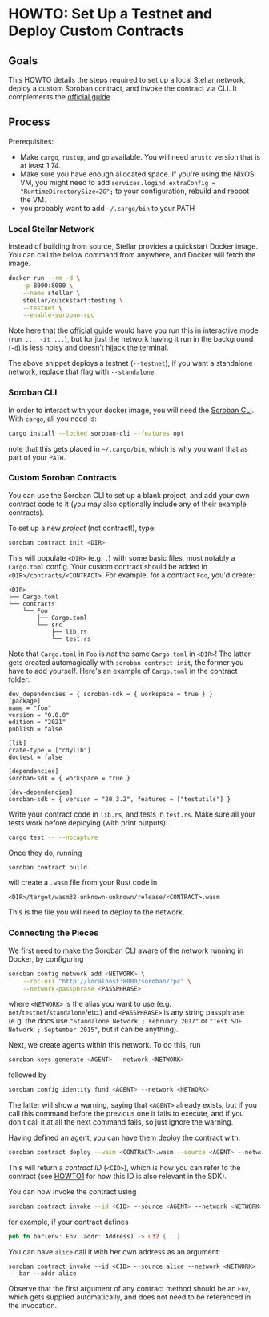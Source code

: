 # HOWTO: Set Up a Testnet and Deploy Custom Contracts

## Goals 
This HOWTO details the steps required to set up a local Stellar network, deploy a custom Soroban contract, and invoke the contract via CLI. It complements the [official guide][guide].

## Process

Prerequisites:
- Make `cargo`, `rustup`, and `go` available. You will need a`rustc` version that is at least 1.74.
- Make sure you have enough allocated space. If you're using the NixOS VM, you might need to add `services.logind.extraConfig = "RuntimeDirectorySize=2G";` to your configuration, rebuild and reboot the VM.
- you probably want to add `~/.cargo/bin` to your PATH

### Local Stellar Network
Instead of building from source, Stellar provides a quickstart Docker image. You can call the below command from anywhere, and Docker will fetch the image.
```sh
docker run --rm -d \
    -p 8000:8000 \
    --name stellar \
    stellar/quickstart:testing \
    --testnet \
    --enable-soroban-rpc
```
Note here that the [official guide][guide] would have you run this in interactive mode (`run ... -it ...`), but for just the network having it run in the background (`-d`) is less noisy and doesn't hijack the terminal.

The above snippet deploys a testnet (`--testnet`), if you want a standalone network, replace that flag with `--standalone`.

### Soroban CLI
In order to interact with your docker image, you will need the [Soroban CLI][cli]. With `cargo`, all you need is:
```sh
cargo install --locked soroban-cli --features opt
```

note that this gets placed in `~/.cargo/bin`, which is why you want that as part of your `PATH`.

### Custom Soroban Contracts

<!--- TODO: Make a megacontract and link it here-->

You can use the Soroban CLI to set up a blank project, and add your own contract code to it (you may also optionally include any of their example contracts).

To set up a new _project_ (not contract!), type:
```sh
soroban contract init <DIR>
```
This will populate `<DIR>` (e.g. `.`) with some basic files, most notably a `Cargo.toml` config. Your custom contract should be added in `<DIR>/contracts/<CONTRACT>`.
For example, for a contract `Foo`, you'd create:
```
<DIR>
├── Cargo.toml
└── contracts
    └── Foo
        ├── Cargo.toml
        └── src
            ├── lib.rs
            └── test.rs
```

Note that `Cargo.toml` in `Foo` is _not_ the same `Cargo.toml` in `<DIR>`! The latter gets created automagically with `soroban contract init`, the former you have to add yourself. Here's an example of `Cargo.toml` in the contract folder:
```
dev_dependencies = { soroban-sdk = { workspace = true } }
[package]
name = "foo"
version = "0.0.0"
edition = "2021"
publish = false

[lib]
crate-type = ["cdylib"]
doctest = false

[dependencies]
soroban-sdk = { workspace = true }

[dev-dependencies]
soroban-sdk = { version = "20.3.2", features = ["testutils"] }
```

Write your contract code in `lib.rs`, and tests in `test.rs`.
Make sure all your tests work before deploying (with print outputs):
```sh
cargo test -- --nocapture
```
Once they do, running
```sh
soroban contract build
```
will create a `.wasm` file from your Rust code in 
```
<DIR>/target/wasm32-unknown-unknown/release/<CONTRACT>.wasm
```
This is the file you will need to deploy to the network.

### Connecting the Pieces
We first need to make the Soroban CLI aware of the network running in Docker, by configuring
```sh
soroban config network add <NETWORK> \
    --rpc-url "http://localhost:8000/soroban/rpc" \
    --network-passphrase <PASSPHRASE>
```
where `<NETWORK>` is the alias you want to use (e.g. `net`/`testnet`/`standalone`/etc.) and `<PASSPHRASE>` is any string passphrase (e.g. the docs use `"Standalone Network ; February 2017"` or `"Test SDF Network ; September 2015"`, but it can be anything).

Next, we create agents within this network. To do this, run
```sh
soroban keys generate <AGENT> --network <NETWORK>
```
followed by
```sh
soroban config identity fund <AGENT> --network <NETWORK>
```
The latter will show a warning, saying that `<AGENT>` already exists, but if you call this command before the previous one it fails to execute, and if you don't call it at all the next command fails, so just ignore the warning.

Having defined an agent, you can have them deploy the contract with:
```sh
soroban contract deploy --wasm <CONTRACT>.wasm --source <AGENT> --network <NETWORK>
```
This will return a _contract ID_ (`<CID>`), which is how you can refer to the contract (see [HOWTO1](./howto_readState.md) for how this ID is also relevant in the SDK).

You can now invoke the contract using
```sh
soroban contract invoke --id <CID> --source <AGENT> --network <NETWORK> -- <METHOD> [--<ARG1> <VAL1> --<ARG2> <VAL2> ...]

```
for example, if your contract defines
```rust
pub fn bar(env: Env, addr: Address) -> u32 {...}
```
You can have `alice` call it with her own address as an argument:
```
soroban contract invoke --id <CID> --source alice --network <NETWORK> -- bar --addr alice
```

Observe that the first argument of any contract method should be an `Env`, which gets supplied automatically, and does not need to be referenced in the invocation.


[cli]:
https://github.com/stellar/soroban-cli

[guide]: https://developers.stellar.org/network/soroban-rpc/admin-guide

[build]:
https://developers.stellar.org/docs/smart-contracts/getting-started/storing-data#build-the-contract



